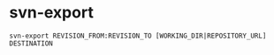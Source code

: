 svn-export
==========

    svn-export REVISION_FROM:REVISION_TO [WORKING_DIR|REPOSITORY_URL] DESTINATION
